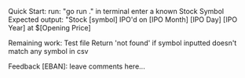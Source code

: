 Quick Start:
run: "go run ." in terminal
enter a known Stock Symbol
Expected output: "Stock [symbol] IPO'd on [IPO Month] [IPO Day] [IPO Year] at $[Opening Price]

Remaining work:
Test file
Return 'not found' if symbol inputted doesn't match any symbol in csv

Feedback [EBAN]:
leave comments here...